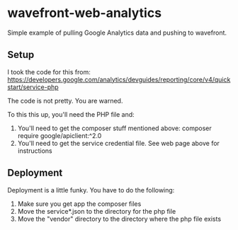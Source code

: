 # wavefront-web-analytics

Simple example of pulling Google Analytics data and pushing to wavefront.

## Setup

I took the code for this from:  https://developers.google.com/analytics/devguides/reporting/core/v4/quickstart/service-php

The code is not pretty. You are warned.

To this this up, you'll need the PHP file and:
1. You'll need to get the composer stuff mentioned above: composer require google/apiclient:^2.0
2. You'll need to get the service credential file. See web page above for instructions


## Deployment

Deployment is a little funky. You have to do the following:
1. Make sure you get app the composer files
2. Move the service*.json to the directory for the php file
3. Move the "vendor" directory to the directory where the php file exists


